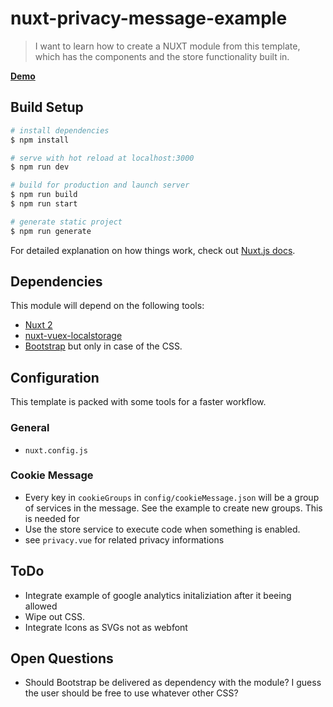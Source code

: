 # nuxt-privacy-message-example

> I want to learn how to create a NUXT module from this template, which has the components and the store functionality built in.

[**Demo**](https://mmoollllee.github.io/nuxt-privacy-message-example/)

## Build Setup

``` bash
# install dependencies
$ npm install

# serve with hot reload at localhost:3000
$ npm run dev

# build for production and launch server
$ npm run build
$ npm run start

# generate static project
$ npm run generate
```

For detailed explanation on how things work, check out [Nuxt.js docs](https://nuxtjs.org).

## Dependencies
This module will depend on the following tools:
- [Nuxt 2](https://github.com/nuxt/nuxt.js)
- [nuxt-vuex-localstorage](https://github.com/rubystarashe/nuxt-vuex-localstorage)
- [Bootstrap](https://github.com/twbs/bootstrap) but only in case of the CSS.

## Configuration

This template is packed with some tools for a faster workflow.

### General
- `nuxt.config.js`

### Cookie Message
- Every key in `cookieGroups` in `config/cookieMessage.json` will be a group of services in the message. See the example to create new groups. This is needed for
- Use the store service to execute code when something is enabled.
- see `privacy.vue` for related privacy informations


## ToDo
- Integrate example of google analytics initaliziation after it beeing allowed
- Wipe out CSS.
- Integrate Icons as SVGs not as webfont

## Open Questions
- Should Bootstrap be delivered as dependency with the module? I guess the user should be free to use whatever other CSS?
